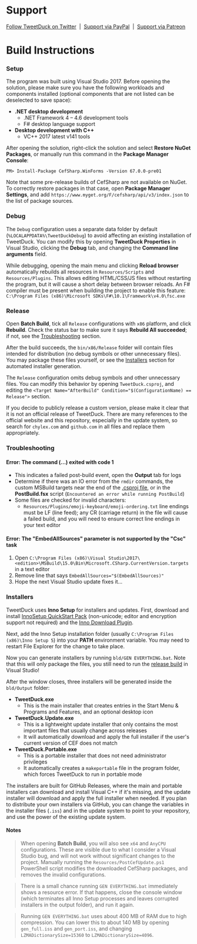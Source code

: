 # Support

[Follow TweetDuck on Twitter](https://twitter.com/TryMyAwesomeApp) &nbsp;|&nbsp; [Support via PayPal](https://paypal.me/chylex) &nbsp;|&nbsp; [Support via Patreon](https://www.patreon.com/chylex)

# Build Instructions

### Setup

The program was built using Visual Studio 2017. Before opening the solution, please make sure you have the following workloads and components installed (optional components that are not listed can be deselected to save space):
* **.NET desktop development**
  * .NET Framework 4 – 4.6 development tools
  * F# desktop language support
* **Desktop development with C++**
  * VC++ 2017 latest v141 tools

After opening the solution, right-click the solution and select **Restore NuGet Packages**, or manually run this command in the **Package Manager Console**:
```
PM> Install-Package CefSharp.WinForms -Version 67.0.0-pre01
```

Note that some pre-release builds of CefSharp are not available on NuGet. To correctly restore packages in that case, open **Package Manager Settings**, and add `https://www.myget.org/F/cefsharp/api/v3/index.json` to the list of package sources.

### Debug

The `Debug` configuration uses a separate data folder by default (`%LOCALAPPDATA%\TweetDuckDebug`) to avoid affecting an existing installation of TweetDuck. You can modify this by opening **TweetDuck Properties** in Visual Studio, clicking the **Debug** tab, and changing the **Command line arguments** field.

While debugging, opening the main menu and clicking **Reload browser** automatically rebuilds all resources in `Resources/Scripts` and `Resources/Plugins`. This allows editing HTML/CSS/JS files without restarting the program, but it will cause a short delay between browser reloads. An F# compiler must be present when building the project to enable this feature: `C:\Program Files (x86)\Microsoft SDKs\F#\10.1\Framework\v4.0\fsc.exe`

### Release

Open **Batch Build**, tick all `Release` configurations with `x86` platform, and click **Rebuild**. Check the status bar to make sure it says **Rebuild All succeeded**; if not, see the [Troubleshooting](#troubleshooting) section.

After the build succeeds, the `bin/x86/Release` folder will contain files intended for distribution (no debug symbols or other unnecessary files). You may package these files yourself, or see the [Installers](#installers) section for automated installer generation.

The `Release` configuration omits debug symbols and other unnecessary files. You can modify this behavior by opening `TweetDuck.csproj`, and editing the `<Target Name="AfterBuild" Condition="$(ConfigurationName) == Release">` section.

If you decide to publicly release a custom version, please make it clear that it is not an official release of TweetDuck. There are many references to the official website and this repository, especially in the update system, so search for `chylex.com` and `github.com` in all files and replace them appropriately.

### Troubleshooting

#### Error: The command (...) exited with code 1
- This indicates a failed post-build event, open the **Output** tab for logs
- Determine if there was an IO error from the `rmdir` commands, the custom MSBuild targets near the end of the [.csproj file](https://github.com/chylex/TweetDuck/blob/master/TweetDuck.csproj), or in the **PostBuild.fsx** script (`Encountered an error while running PostBuild`)
- Some files are checked for invalid characters:
  - `Resources/Plugins/emoji-keyboard/emoji-ordering.txt` line endings must be LF (line feed); any CR (carriage return) in the file will cause a failed build, and you will need to ensure correct line endings in your text editor

#### Error: The "EmbedAllSources" parameter is not supported by the "Csc" task
1. Open `C:\Program Files (x86)\Visual Studio\2017\<edition>\MSBuild\15.0\Bin\Microsoft.CSharp.CurrentVersion.targets` in a text editor
2. Remove line that says `EmbedAllSources="$(EmbedAllSources)"`
3. Hope the next Visual Studio update fixes it...

### Installers

TweetDuck uses **Inno Setup** for installers and updates. First, download and install [InnoSetup QuickStart Pack](http://www.jrsoftware.org/isdl.php) (non-unicode; editor and encryption support not required) and the [Inno Download Plugin](https://code.google.com/archive/p/inno-download-plugin).

Next, add the Inno Setup installation folder (usually `C:\Program Files (x86)\Inno Setup 5`) into your **PATH** environment variable. You may need to restart File Explorer for the change to take place.

Now you can generate installers by running `bld/GEN EVERYTHING.bat`. Note that this will only package the files, you still need to run the [release build](#release) in Visual Studio!

After the window closes, three installers will be generated inside the `bld/Output` folder:
* **TweetDuck.exe**
  * This is the main installer that creates entries in the Start Menu & Programs and Features, and an optional desktop icon
* **TweetDuck.Update.exe**
  * This is a lightweight update installer that only contains the most important files that usually change across releases
  * It will automatically download and apply the full installer if the user's current version of CEF does not match
* **TweetDuck.Portable.exe**
  * This is a portable installer that does not need administrator privileges
  * It automatically creates a `makeportable` file in the program folder, which forces TweetDuck to run in portable mode

The installers are built for GitHub Releases, where the main and portable installers can download and install Visual C++ if it's missing, and the update installer will download and apply the full installer when needed. If you plan to distribute your own installers via GitHub, you can change the variables in the installer files (`.iss`) and in the update system to point to your repository, and use the power of the existing update system.

#### Notes

> When opening **Batch Build**, you will also see `x64` and `AnyCPU` configurations. These are visible due to what I consider a Visual Studio bug, and will not work without significant changes to the project. Manually running the `Resources/PostCefUpdate.ps1` PowerShell script modifies the downloaded CefSharp packages, and removes the invalid configurations.

> There is a small chance running `GEN EVERYTHING.bat` immediately shows a resource error. If that happens, close the console window (which terminates all Inno Setup processes and leaves corrupted installers in the output folder), and run it again.

> Running `GEN EVERYTHING.bat` uses about 400 MB of RAM due to high compression. You can lower this to about 140 MB by opening `gen_full.iss` and `gen_port.iss`, and changing `LZMADictionarySize=15360` to `LZMADictionarySize=4096`.
